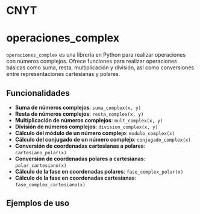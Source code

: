 # CNYT
# operaciones_complex

`operaciones_complex` es una librería en Python para realizar operaciones con números complejos. Ofrece funciones para realizar operaciones básicas como suma, resta, multiplicación y división, así como conversiones entre representaciones cartesianas y polares.

## Funcionalidades

- **Suma de números complejos**: `suma_complex(x, y)`
- **Resta de números complejos**: `resta_complex(x, y)`
- **Multiplicación de números complejos**: `mult_complex(x, y)`
- **División de números complejos**: `division_complex(x, y)`
- **Cálculo del módulo de un número complejo**: `modulo_complex(x)`
- **Cálculo del conjugado de un número complejo**: `conjugado_complex(x)`
- **Conversión de coordenadas cartesianas a polares**: `cartesiano_polar(x)`
- **Conversión de coordenadas polares a cartesianas**: `polar_cartesiano(x)`
- **Cálculo de la fase en coordenadas polares**: `fase_complex_polar(x)`
- **Cálculo de la fase en coordenadas cartesianas**: `fase_complex_cartesiano(x)`

## Ejemplos de uso


